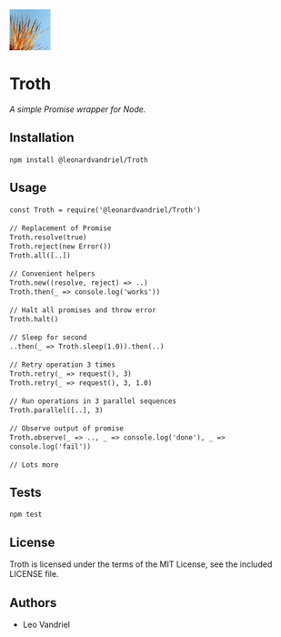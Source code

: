 <img src="icon.jpg" alt="Troth Icon" width="72"/>


Troth
======

*A simple Promise wrapper for Node.*


## Installation

    npm install @leonardvandriel/Troth


## Usage

    const Troth = require('@leonardvandriel/Troth')

    // Replacement of Promise
    Troth.resolve(true)
    Troth.reject(new Error())
    Troth.all([..])

    // Convenient helpers
    Troth.new((resolve, reject) => ..)
    Troth.then(_ => console.log('works'))

    // Halt all promises and throw error
    Troth.halt()

    // Sleep for second
    ..then(_ => Troth.sleep(1.0)).then(..)

    // Retry operation 3 times
    Troth.retry(_ => request(), 3)
    Troth.retry(_ => request(), 3, 1.0)

    // Run operations in 3 parallel sequences
    Troth.parallel([..], 3)

    // Observe output of promise
    Troth.observe(_ => .., _ => console.log('done'), _ => console.log('fail'))

    // Lots more

## Tests

    npm test


## License

Troth is licensed under the terms of the MIT License, see the included LICENSE file.


## Authors

- Leo Vandriel
